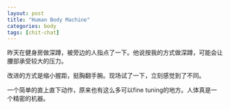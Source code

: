 ```yaml
---
layout: post
title: "Human Body Machine"
categories: body
tags: [chit-chat]
---
```


昨天在健身房做深蹲，被旁边的人指点了一下。他说按我的方式做深蹲，可能会让腰部承受较大的压力。

改进的方式是缩小握距，挺胸翻手腕。现场试了一下，立刻感觉到了不同。

一个简单的直上直下动作，原来也有这么多可以fine tuning的地方。人体真是一个精密的机器。
